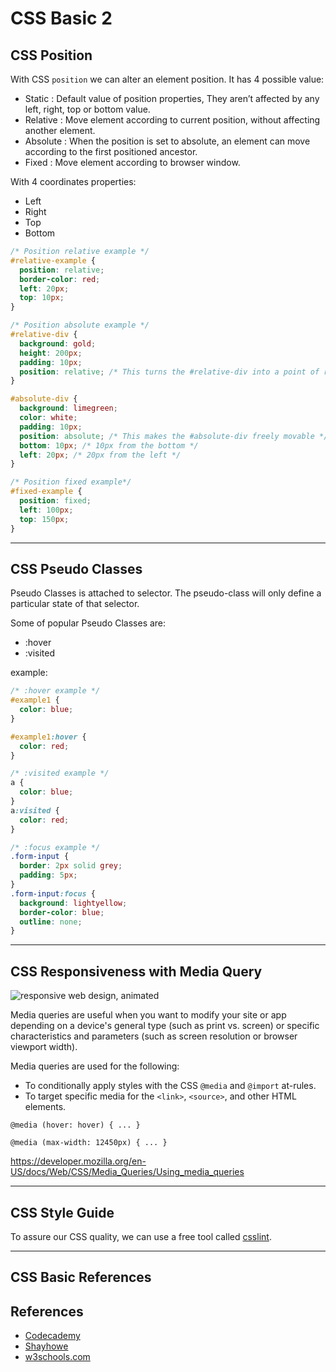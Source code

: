 # CSS Basic 2

## CSS Position

With CSS `position` we can alter an element position. It has 4 possible value:

- Static : Default value of position properties, They aren’t affected by any left, right, top or bottom value.
- Relative : Move element according to current position, without affecting another element.
- Absolute : When the position is set to absolute, an element can move according to the first positioned ancestor.
- Fixed : Move element according to browser window.

With 4 coordinates properties:

- Left
- Right
- Top
- Bottom

```css
/* Position relative example */
#relative-example {
  position: relative;
  border-color: red;
  left: 20px;
  top: 10px;
}

/* Position absolute example */
#relative-div {
  background: gold;
  height: 200px;
  padding: 10px;
  position: relative; /* This turns the #relative-div into a point of reference for the #absolute-div */
}

#absolute-div {
  background: limegreen;
  color: white;
  padding: 10px;
  position: absolute; /* This makes the #absolute-div freely movable */
  bottom: 10px; /* 10px from the bottom */
  left: 20px; /* 20px from the left */
}

/* Position fixed example*/
#fixed-example {
  position: fixed;
  left: 100px;
  top: 150px;
}
```

---

## CSS Pseudo Classes

Pseudo Classes is attached to selector. The pseudo-class will only define a particular state of that selector.

Some of popular Pseudo Classes are:

- :hover
- :visited

example:

```css
/* :hover example */
#example1 {
  color: blue;
}

#example1:hover {
  color: red;
}

/* :visited example */
a {
  color: blue;
}
a:visited {
  color: red;
}

/* :focus example */
.form-input {
  border: 2px solid grey;
  padding: 5px;
}
.form-input:focus {
  background: lightyellow;
  border-color: blue;
  outline: none;
}
```

---

## CSS Responsiveness with Media Query

![responsive web design, animated](https://media.giphy.com/media/b2CD0Qrq2ulwY/giphy.gif)

Media queries are useful when you want to modify your site or app depending on a device's general type (such as print vs. screen) or specific characteristics and parameters (such as screen resolution or browser viewport width).

Media queries are used for the following:

- To conditionally apply styles with the CSS `@media` and `@import` at-rules.
- To target specific media for the `<link>`, `<source>`, and other HTML elements.

```
@media (hover: hover) { ... }
```

```
@media (max-width: 12450px) { ... }
```

https://developer.mozilla.org/en-US/docs/Web/CSS/Media_Queries/Using_media_queries

---

## CSS Style Guide

To assure our CSS quality, we can use a free tool called [csslint](http://csslint.net).

---

## CSS Basic References

## References

- [Codecademy](https://codecademy.com/learn/learn-css)
- [Shayhowe](https://learn.shayhowe.com/html-css/getting-to-know-css)
- [w3schools.com](https://w3schools.com/css/default.asp)
